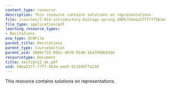 ```yaml
---
content_type: resource
description: This resource contains solutions on representations.
file: /courses/7-014-introductory-biology-spring-2005/5dea217ff7ff5b3eaae591159dffa23d_section12_ak.pdf
file_type: application/pdf
learning_resource_types:
- Recitations
ocw_type: OCWFile
parent_title: Recitations
parent_type: CourseSection
parent_uid: 3889c722-095c-4bf0-9140-16a7998b93dd
resourcetype: Document
title: section12_ak.pdf
uid: 5dea217f-f7ff-5b3e-aae5-91159dffa23d
---
```

This resource contains solutions on representations.

